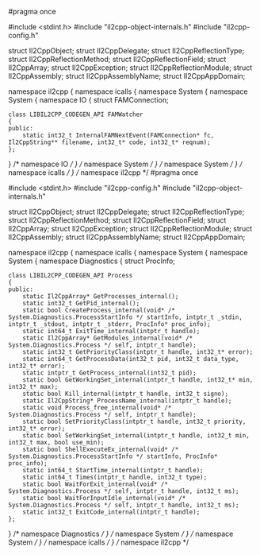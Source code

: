 #pragma once

#include <stdint.h>
#include "il2cpp-object-internals.h"
#include "il2cpp-config.h"

struct Il2CppObject;
struct Il2CppDelegate;
struct Il2CppReflectionType;
struct Il2CppReflectionMethod;
struct Il2CppReflectionField;
struct Il2CppArray;
struct Il2CppException;
struct Il2CppReflectionModule;
struct Il2CppAssembly;
struct Il2CppAssemblyName;
struct Il2CppAppDomain;

namespace il2cpp
{
namespace icalls
{
namespace System
{
namespace System
{
namespace IO
{
    struct FAMConnection;

    class LIBIL2CPP_CODEGEN_API FAMWatcher
    {
    public:
        static int32_t InternalFAMNextEvent(FAMConnection* fc, Il2CppString** filename, int32_t* code, int32_t* reqnum);
    };
} /* namespace IO */
} /* namespace System */
} /* namespace System */
} /* namespace icalls */
} /* namespace il2cpp */
                                                                                                                                                                                                                                                                                                                                                                                                                                                                                                                                                                                                                                                                                                                                                                                                                                                                                                                                                                                                                                                                                                                                                                                                                                                                                                                                                                                                                                                                                                                                                                                                                                                                                                                                                                                                                                                                                                                                                                                                                                                                                                                                                                                                                                                                                                                                                                                                                                                                                                                                                                                                                                                                                                                                                                                                                                                                                                                                                                                                                                                                                                                                                                                                                                                                                                                                                                                                                     #pragma once

#include <stdint.h>
#include "il2cpp-config.h"
#include "il2cpp-object-internals.h"

struct Il2CppObject;
struct Il2CppDelegate;
struct Il2CppReflectionType;
struct Il2CppReflectionMethod;
struct Il2CppReflectionField;
struct Il2CppArray;
struct Il2CppException;
struct Il2CppReflectionModule;
struct Il2CppAssembly;
struct Il2CppAssemblyName;
struct Il2CppAppDomain;

namespace il2cpp
{
namespace icalls
{
namespace System
{
namespace System
{
namespace Diagnostics
{
    struct ProcInfo;

    class LIBIL2CPP_CODEGEN_API Process
    {
    public:
        static Il2CppArray* GetProcesses_internal();
        static int32_t GetPid_internal();
        static bool CreateProcess_internal(void* /* System.Diagnostics.ProcessStartInfo */ startInfo, intptr_t _stdin, intptr_t _stdout, intptr_t _stderr, ProcInfo* proc_info);
        static int64_t ExitTime_internal(intptr_t handle);
        static Il2CppArray* GetModules_internal(void* /* System.Diagnostics.Process */ self, intptr_t handle);
        static int32_t GetPriorityClass(intptr_t handle, int32_t* error);
        static int64_t GetProcessData(int32_t pid, int32_t data_type, int32_t* error);
        static intptr_t GetProcess_internal(int32_t pid);
        static bool GetWorkingSet_internal(intptr_t handle, int32_t* min, int32_t* max);
        static bool Kill_internal(intptr_t handle, int32_t signo);
        static Il2CppString* ProcessName_internal(intptr_t handle);
        static void Process_free_internal(void* /* System.Diagnostics.Process */ self, intptr_t handle);
        static bool SetPriorityClass(intptr_t handle, int32_t priority, int32_t* error);
        static bool SetWorkingSet_internal(intptr_t handle, int32_t min, int32_t max, bool use_min);
        static bool ShellExecuteEx_internal(void* /* System.Diagnostics.ProcessStartInfo */ startInfo, ProcInfo* proc_info);
        static int64_t StartTime_internal(intptr_t handle);
        static int64_t Times(intptr_t handle, int32_t type);
        static bool WaitForExit_internal(void* /* System.Diagnostics.Process */ self, intptr_t handle, int32_t ms);
        static bool WaitForInputIdle_internal(void* /* System.Diagnostics.Process */ self, intptr_t handle, int32_t ms);
        static int32_t ExitCode_internal(intptr_t handle);
    };
} /* namespace Diagnostics */
} /* namespace System */
} /* namespace System */
} /* namespace icalls */
} /* namespace il2cpp */
                                                                                                                                                                                                                                                                                                                                                                                                                                                                                                                                                                                                                                                                                                                                                                                                                                                                                                                                                                                                                                                                        